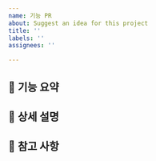 ```yaml
---
name: 기능 PR
about: Suggest an idea for this project
title: ''
labels: ''
assignees: ''

---
```


## 🌟 기능 요약


## 📝 상세 설명


## 📌 참고 사항
